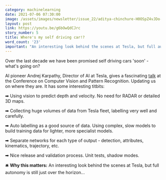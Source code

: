 ```yaml
---
category: machinelearning
date: 2021-07-06 07:30:00
image: /assets/images/newsletter/issue_22/aditya-chinchure-H0OSpZ4vJDo-unsplash.jpeg
layout: post
link: https://youtu.be/g6bOwQdCJrc
story_number: 5
title: Where's my self driving car!?
word_count: '23'
important: "An interesting look behind the scenes at Tesla, but full autonomy is still just over the horizon..."
---
```

Over the last decade we have been promised self driving cars 'soon' - what's going on?

AI pioneer Andrej Karpathy, Director of AI at Tesla, gives a fascinating [talk](https://youtu.be/g6bOwQdCJrc) at the Conference on Computer Vision and Pattern Recognition. Updating us on where they are. It has some interesting titbits:

➡ Using vision to predict depth and velocity. No need for RADAR or detailed 3D maps.

➡ Collecting huge volumes of data from Tesla fleet, labelling very well and carefully.

➡ Auto labelling as a good source of data. Using complex, slow models to build training data for lighter, more specialist models.

➡ Separate networks for each type of output - detection, attributes, kinematics, trajectory, etc.

➡ Nice release and validation process. Unit tests, shadow modes.

🛎️ **Why this matters:** An interesting look behind the scenes at Tesla, but full autonomy is still just over the horizon...